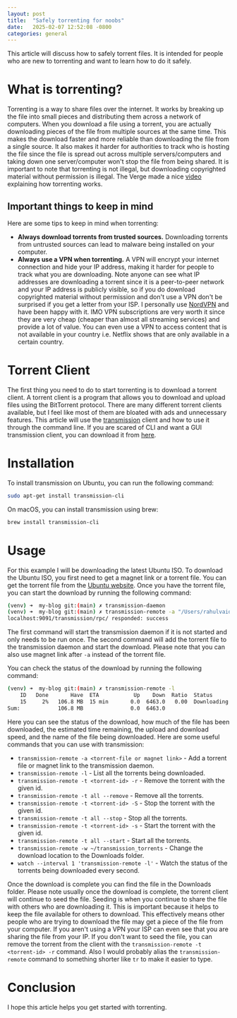 ```yaml
---
layout: post
title:  "Safely torrenting for noobs"
date:   2025-02-07 12:52:08 -0800
categories: general
---
```


This article will discuss how to safely torrent files. It is intended for people who are new to torrenting and want to learn how to do it safely.

# What is torrenting?
Torrenting is a way to share files over the internet. It works by breaking up the file into small pieces and distributing them across a network of computers. When you download a file using a torrent, you are actually downloading pieces of the file from multiple sources at the same time. This makes the download faster and more reliable than downloading the file from a single source. It also makes it harder for authorities to track who is hosting the file since the file is spread out across multiple servers/computers and taking down one server/computer won't stop the file from being shared. It is important to note that torrenting is not illegal, but downloading copyrighted material without permission is illegal. The Verge made a nice [video](https://www.youtube.com/watch?v=OFswNCU5CKA&ab_channel=TheVerge) explaining how torrenting works.



## Important things to keep in mind
 Here are some tips to keep in mind when torrenting:
- **Always download torrents from trusted sources.** Downloading torrents from untrusted sources can lead to malware being installed on your computer.
- **Always use a VPN when torrenting.** A VPN will encrypt your internet connection and hide your IP address, making it harder for people to track what you are downloading. Note anyone can see what IP addresses are downloading a torrent since it is a peer-to-peer network and your IP address is publicly visible, so if you do download copyrighted material without permission and don't use a VPN don't be surprised if you get a letter from your ISP. I personally use [NordVPN](https://nordvpn.com/) and have been happy with it. IMO VPN subscriptions are very worth it since they are very cheap (cheaper than almost all streaming services) and provide a lot of value. You can even use a VPN to access content that is not available in your country i.e. Netflix shows that are only available in a certain country.

# Torrent Client
The first thing you need to do to start torrenting is to download a torrent client. A torrent client is a program that allows you to download and upload files using the BitTorrent protocol. There are many different torrent clients available, but I feel like most of them are bloated with ads and unnecessary features. This article will use the [transmission](https://transmissionbt.com/) client and how to use it through the command line. If you are scared of CLI and want a GUI transmission client, you can download it from [here](https://transmissionbt.com/download/).

# Installation
To install transmission on Ubuntu, you can run the following command:
```bash
sudo apt-get install transmission-cli
```
On macOS, you can install transmission using brew:
```bash
brew install transmission-cli
```

# Usage
For this example I will be downloading the latest Ubuntu ISO. To download the Ubuntu ISO, you first need to get a magnet link or a torrent file. You can get the torrent file from the [Ubuntu website](https://ubuntu.com/download/alternative-downloads). Once you have the torrent file, you can start the download by running the following command:
```bash
(venv) ➜  my-blog git:(main) ✗ transmission-daemon
(venv) ➜  my-blog git:(main) ✗ transmission-remote -a "/Users/rahulvaidun/Downloads/ubuntu-24.04.1-desktop-amd64.iso.torrent"
localhost:9091/transmission/rpc/ responded: success
```
The first command will start the transmission daemon if it is not started and only needs to be run once. The second command will add the torrent file to the transmission daemon and start the download. Please note that you can also use magnet link after `-a` instead of the torrent file.

You can check the status of the download by running the following command:
```bash
(venv) ➜  my-blog git:(main) ✗ transmission-remote -l
    ID   Done       Have  ETA           Up    Down  Ratio  Status       Name
    15     2%   106.8 MB  15 min       0.0  6463.0   0.00  Downloading  ubuntu-24.04.1-desktop-amd64.iso
Sum:            106.8 MB               0.0  6463.0
```
Here you can see the status of the download, how much of the file has been downloaded, the estimated time remaining, the upload and download speed, and the name of the file being downloaded.
Here are some useful commands that you can use with transmission:
- `transmission-remote -a <torrent-file or magnet link>` - Add a torrent file or magnet link to the transmission daemon.
- `transmission-remote -l` - List all the torrents being downloaded.
- `transmission-remote -t <torrent-id> -r` - Remove the torrent with the given id.
- `transmission-remote -t all --remove` - Remove all the torrents.
- `transmission-remote -t <torrent-id> -S` - Stop the torrent with the given id.
- `transmission-remote -t all --stop` - Stop all the torrents.
- `transmission-remote -t <torrent-id> -s` - Start the torrent with the given id.
- `transmission-remote -t all --start` - Start all the torrents.
- `transmission-remote -w ~/transmission_torrents` - Change the download location to the Downloads folder.
- `watch --interval 1 'transmission-remote -l'` - Watch the status of the torrents being downloaded every second.

Once the download is complete you can find the file in the Downloads folder. Please note usually once the download is complete, the torrent client will continue to seed the file. Seeding is when you continue to share the file with others who are downloading it. This is important because it helps to keep the file available for others to download. This effectively means other people who are trying to download the file may get a piece of the file from your computer. If you aren't using a VPN your ISP can even see that you are sharing the file from your IP. If you don't want to seed the file, you can remove the torrent from the client with the `transmission-remote -t <torrent-id> -r` command. Also I would probably alias the `transmission-remote` command to something shorter like `tr` to make it easier to type.

# Conclusion

I hope this article helps you get started with torrenting.


